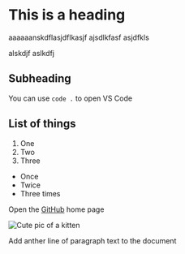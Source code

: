 # This is a heading

aaaaaanskdflasjdflkasjf
ajsdlkfasf
asjdfkls

alskdjf
aslkdfj

## Subheading
You can use `code .` to open VS Code

## List of things
1. One
2. Two
3. Three

- Once
- Twice
- Three times

Open the [GitHub](https://github.com/) home page

![Cute pic of a kitten](https://placekitten.com/200)

Add anther line of paragraph text to the document
